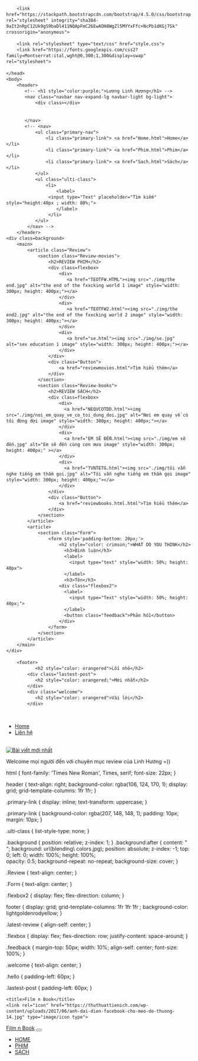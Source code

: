 <!DOCTYPE html>
<html lang="vi"> 
    <head>
        <meta charset="utf-8"> 
        <title>Film n Book</title>
        
        <link href="https://stackpath.bootstrapcdn.com/bootstrap/4.5.0/css/bootstrap.min.css" rel="stylesheet" integrity="sha384-9aIt2nRpC12Uk9gS9baDl411NQApFmC26EwAOH8WgZl5MYYxFfc+NcPb1dKGj7Sk" crossorigin="anonymous">
        
        <link rel="stylesheet" type="text/css" href="style.css">
        <link href="https://fonts.googleapis.com/css2?family=Montserrat:ital,wght@0,300;1,300&display=swap" rel="stylesheet">
        
    </head>
    <body>
        <header>
           <!-- <h1 style="color:purple;">Lương Linh Hương</h1> -->
           <nav class="navbar nav-expand-lg navbar-light bg-light">
               <div class></div>
               

           </nav>
           <!-- <nav> 
               <ul class="primary-nav"> 
                   <li class="primary-link"> <a href="Home.html">Home</a></li>
                   <li class="primary-link"> <a href="Phim.html">Phim</a></li>
                   <li class="primary-link"> <a href="Sach.html">Sách</a></li>
               </ul>
               <ul class="ulti-class"> 
                   <li>
                       <label>
                    <input type="Text" placeholder="Tìm kiếm" style="height:40px ; width: 80%;">
                       </label>
                    </li> 
               </ul>
            </nav> -->
        </header>
    <div class=background>
        <main>
            <article class="Review"> 
                <section class="Review-movies"> 
                    <h2>REVIEW PHIM</h2>
                    <div class=flexbox>
                        <div>
                           <a href="TEOTFW.HTML"><img src="./img/the end.jpg" alt="the end of the fxxcking world 1 image" style="width: 300px; height: 400px;"></a>
                        </div>
                        <div>
                           <a href="TEOTFW2.html"><img src="./img/the end2.jpg" alt="the end of the fxxcking world 2 image" style="width: 300px; height: 400px;"></a>
                        </div>
                        <div>
                           <a href="se.html"><img src="./img/se.jpg" alt="sex education 1 image" style="width: 300px; height: 400px;"></a>
                        </div>
                    </div>
                    <div class="Button">
                        <a href="reviewmovies.html">Tìm hiểu thêm</a>
                    </div>
                </section>
                <section class="Review-books"> 
                    <h2>REVIEW SÁCH</h2>
                    <div class=flexbox>
                        <div>
                          <a href="NEQVCOTDD.html"><img src="./img/noi_em_quay_ve_co_toi_dung_doi.jpg" alt="Nơi em quay về có tôi đứng đợi image" style="width: 300px; height: 400px;"></a>
                        </div>
                        <div>
                          <a href="EM SẼ ĐẾN.html"><img src="./img/em sẽ đến.jpg" alt="Em sẽ đến cùng cơn mưa image" style="width: 300px; height: 400px;" ></a>
                        </div>
                        <div>
                          <a href="TVNTETG.html"><img src="./img/tôi vẫn nghe tiếng em thầm gọi.jpg" alt="Tôi vẫn nghe tiếng em thầm gọi image" style="width: 300px; height: 400px;"></a>
                        </div>
                    </div>
                    <div class="Button">
                        <a href="reviewbooks.html.html">Tìm hiểu thêm</a>
                    </div>
                </section>
            </article> 
            <article>
                <section class="Form"> 
                    <form style='padding-bottom: 20px;'>
                        <h2 style="color: crimson;">WHAT DO YOU THINK</h2>
                          <h3>Bình luận</h3>
                          <label>
                            <input type="text" style="width: 50%; height: 40px">
                          </label>
                          <h3>Tên</h3>
                        <div class="flexbox2">
                          <label>
                            <input type="Text" style="width: 50%; height: 40px;">
                          </label>
                          <button class="feedback">Phản hồi</button>
                        </div>
                    </form>
                </section>
            </article>       
        </main>
    </div>
    
        <footer>
               <h2 style="color: orangered">Lối nhỏ</h2>
            <div class="lastest-post">
               <h2 style="color: orangered;">Mới nhất</h2>
            </div>
            <div class="welcome">
               <h2 style="color: orangered">Vài lời</h2>
            </div>
​
            <div>
                <ul>
                  <li><a href="trang chu.html">Home</a></li>
                  <li><a href="https://www.facebook.com/hlinh0102/">Liên hệ</a></li>
                </ul>
            </div>
​
            <div class="Latest-review">
                <a href="itaewon.html"> <img src="itaewon.jpg" alt="Bài viết mới nhất" style="width: 300px; height: 400px;"></a>
            </div>
            <div class="hello">
                <p>Welcome mọi người đến với chuyên mục review của Linh Hương =))</p>
            </div>
        </footer>
    </body>
</html>


html {
    font-family: 'Times New Roman', Times, serif;
    font-size: 22px;
}

header {
    text-align: right;
    background-color: rgba(106, 124, 170, 1);
    display: grid;
    grid-template-columns: 1fr 1fr;
}

.primary-link {
    display: inline; 
    text-transform: uppercase;
}

.primary-link {
    background-color: rgba(207, 148, 148, 1);
    padding: 10px;
    margin: 10px;
}

.ulti-class {
    list-style-type: none;
}

.background {
    position: relative;
    z-index: 1;
}
.background:after {
    content: " ";
    background: url(blending\ colors.jpg);
    position: absolute;
    z-index: -1;
    top: 0; 
    left: 0;
    width: 100%; 
    height: 100%;  
    opacity: 0.5; 
    background-repeat: no-repeat;
    background-size: cover;
}

.Review {
    text-align: center;
}

.Form {
    text-align: center;
}

.flexbox2 {
    display: flex;
    flex-direction: column;
}

footer {
    display: grid;
    grid-template-columns: 1fr 1fr 1fr ;
    background-color: lightgoldenrodyellow;
}

.latest-review {
    align-self: center;
}


.flexbox {
    display: flex;
    flex-direction: row;
    justify-content: space-around;
}


.feedback {
    margin-top: 50px;
    width: 10%;
    align-self: center;
    font-size: 100%;
}

.welcome {
    text-align: center;
}

.hello {
    padding-left: 60px;
}

.lastest-post {
    padding-left: 60px;
}


<head>
    <meta charset="utf-8">
    <meta name="viewport" content="width=device-width, initial-scale=1, shrink-to-fit=no">
    <link href="https://fonts.googleapis.com/css2?family=Charmonman:wght@700&family=Montserrat:ital@0;1&display=swap" rel="stylesheet">
    <!-- <link rel="stylesheet" href="https://stackpath.bootstrapcdn.com/bootstrap/4.5.0/css/bootstrap.min.css" integrity="sha384-9aIt2nRpC12Uk9gS9baDl411NQApFmC26EwAOH8WgZl5MYYxFfc+NcPb1dKGj7Sk"  -->
    <!-- crossorigin="anonymous"> -->
    <link rel="stylesheet" href="https://stackpath.bootstrapcdn.com/bootstrap/4.1.3/css/bootstrap.min.css" integrity="sha384-MCw98/SFnGE8fJT3GXwEOngsV7Zt27NXFoaoApmYm81iuXoPkFOJwJ8ERdknLPMO"
        crossorigin="anonymous">
    <link rel="stylesheet" href="./style.css">

    <title>Film n Book</title>
    <link rel="icon" href="https://thuthuattienich.com/wp-content/uploads/2017/06/anh-dai-dien-facebook-cho-meo-de-thuong-14.jpg" type="image/icon type">
</head>


<nav class="navbar navbar-dark navbar-expand-md py-0 fixed-top">
        <a class="navbar-brand" href="#">Film n Book</a>
        <button class="navbar-toggler" type="button" data-toggle="collapse" data-target="#navbarText" aria-controls="navbarText" aria-expanded="false" aria-label="Toggle navigation">
            <span class="navbar-toggler-icon"></span>
          </button>
        <div class="collapse navbar-collapse" id="navbarText">
            <ul class="navbar-nav">
                <li class="nav-item">
                    <a href="#" class="nav-link">HOME</a>
                </li>
                <li class="nav-item">
                    <a href="#" class="nav-link">PHIM</a>
                </li>
                <li class="nav-item">
                    <a href="#" class="nav-link">SÁCH</a>
                </li>
            </ul>
        </div>
    </nav>